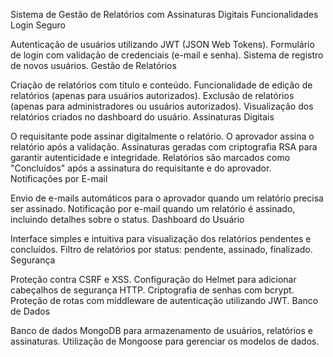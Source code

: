 Sistema de Gestão de Relatórios com Assinaturas Digitais
Funcionalidades
Login Seguro

Autenticação de usuários utilizando JWT (JSON Web Tokens).
Formulário de login com validação de credenciais (e-mail e senha).
Sistema de registro de novos usuários.
Gestão de Relatórios

Criação de relatórios com título e conteúdo.
Funcionalidade de edição de relatórios (apenas para usuários autorizados).
Exclusão de relatórios (apenas para administradores ou usuários autorizados).
Visualização dos relatórios criados no dashboard do usuário.
Assinaturas Digitais

O requisitante pode assinar digitalmente o relatório.
O aprovador assina o relatório após a validação.
Assinaturas geradas com criptografia RSA para garantir autenticidade e integridade.
Relatórios são marcados como "Concluídos" após a assinatura do requisitante e do aprovador.
Notificações por E-mail

Envio de e-mails automáticos para o aprovador quando um relatório precisa ser assinado.
Notificação por e-mail quando um relatório é assinado, incluindo detalhes sobre o status.
Dashboard do Usuário

Interface simples e intuitiva para visualização dos relatórios pendentes e concluídos.
Filtro de relatórios por status: pendente, assinado, finalizado.
Segurança

Proteção contra CSRF e XSS.
Configuração do Helmet para adicionar cabeçalhos de segurança HTTP.
Criptografia de senhas com bcrypt.
Proteção de rotas com middleware de autenticação utilizando JWT.
Banco de Dados

Banco de dados MongoDB para armazenamento de usuários, relatórios e assinaturas.
Utilização de Mongoose para gerenciar os modelos de dados.
